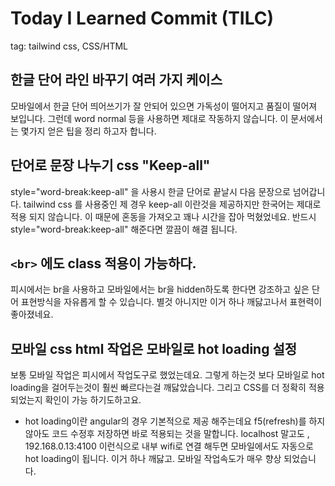 # Today I Learned Commit (TILC)
tag: tailwind css, CSS/HTML
## 한글 단어 라인 바꾸기 여러 가지 케이스 
모바일에서 한글 단어 띄어쓰기가 잘 안되어 있으면 가독성이 떨어지고 품질이 떨어져 보입니다. 그런데 word normal 등을 사용하면 제대로 작동하지 않습니다.
이 문서에서는 몇가지 얻은 팁을 정리 하고자 합니다.

## 단어로 문장 나누기 css "Keep-all"
style="word-break:keep-all" 을 사용시 한글 단어로 끝날시 다음 문장으로 넘어갑니다. tailwind css 를 사용중인 제 경우 keep-all 이란것을 제공하지만 
한국어는 제대로 적용 되지 않습니다. 이 때문에 혼동을 가져오고 꽤나 시간을 잡아 먹혔었네요. 반드시 style="word-break:keep-all" 해준다면 깔끔이 해결 됩니다.

## `<br>`  에도 class 적용이 가능하다.
피시에서는 br을 사용하고 모바일에서는 br을 hidden하도록 한다면 강조하고 싶은 단어 표현방식을 자유롭게 할 수 있습니다. 별것 아니지만 이거 하나 깨닳고나서
표현력이 좋아졌네요.

## 모바일 css html 작업은 모바일로 hot loading 설정
보통 모바일 작업은 피시에서 작업도구로 했었는데요. 그렇게 하는것 보다 모바일로 hot loading을 걸어두는것이 훨씬 빠르다는걸 깨닳았습니다. 그리고 CSS를 더 정확히
적용되었는지 확인이 가능 하기도하고요. 

* hot loading이란 angular의 경우 기본적으로 제공 해주는데요 f5(refresh)를 하지 않아도 코드 수정후 저장하면 바로 적용되는 것을 말합니다. 
localhost 말고도 , 192.168.0.13:4100 이런식으로 내부 wifi로 연결 해두면 모바일에서도 자동으로 hot loading이 됩니다. 이거 하나 깨닳고.
모바일 작업속도가 매우 향상 되었습니다.

